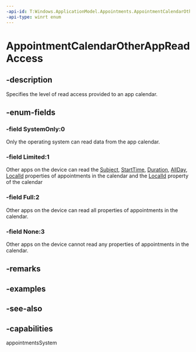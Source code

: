 ```yaml
---
-api-id: T:Windows.ApplicationModel.Appointments.AppointmentCalendarOtherAppReadAccess
-api-type: winrt enum
---
```


<!-- Enumeration syntax
public enum Windows.ApplicationModel.Appointments.AppointmentCalendarOtherAppReadAccess : int
-->

# AppointmentCalendarOtherAppReadAccess

## -description
Specifies the level of read access provided to an app calendar.

## -enum-fields
### -field SystemOnly:0
Only the operating system can read data from the app calendar.

### -field Limited:1
Other apps on the device can read the [Subject](appointment_subject.md), [StartTime](appointment_starttime.md), [Duration](appointment_duration.md), [AllDay](appointment_allday.md), [LocalId](appointment_localid.md) properties of appointments in the calendar and the [LocalId](appointmentcalendar_localid.md) property of the calendar

### -field Full:2
Other apps on the device can read all properties of appointments in the calendar.

### -field None:3
Other apps on the device cannot read any properties of appointments in the calendar.


## -remarks

## -examples

## -see-also
## -capabilities
appointmentsSystem
